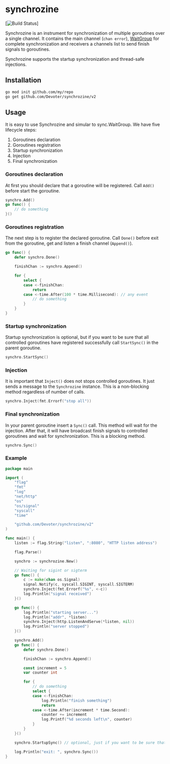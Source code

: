# synchrozine

[![Build Status](https://travis-ci.org/Devoter/synchrozine.svg?branch=master)]

Synchrozine is an instrument for synchronization of multiple goroutines over a single channel.
It contains the main channel (`chan error`), [WaitGroup](https://golang.org/pkg/sync/#WaitGroup) for complete synchronization and receivers a channels list to send finish signals to goroutines.

Synchrozine supports the startup synchronization and thread-safe injections.

## Installation

```sh
go mod init github.com/my/repo
go get github.com/Devoter/synchrozine/v2
```

## Usage

It is easy to use Synchrozine and simular to sync.WaitGroup. We have five lifecycle steps:

1. Goroutines declaration
2. Goroutines registration
3. Startup synchronization
4. Injection
5. Final synchronization

### Goroutines declaration

At first you should declare that a goroutine will be registered. Call `Add()` before start the goroutine.

```go
synchro.Add()
go func() {
	// do something
}()
```

### Goroutines registration

The next step is to register the declared goroutine. Call `Done()` before exit from the goroutine, get and listen a finish channel (`Append()`).

```go
go func() {
	defer synchro.Done()

	finishChan := synchro.Append()

	for {
		select {
		case <-finishChan:
			return
		case <-time.After(100 * time.Millisecond): // any event
			// do something
		}
	}
}
```

### Startup synchronization

Startup synchronization is optional, but if you want to be sure that all controlled goroutines have registered successfully call `StartSync()` in the parent goroutine.

```go
synchro.StartSync()
```

### Injection

It is important that `Inject()` does not stops controlled goroutines. It just sends a message to the `Synchrozine` instance. This is a non-blocking method regardless of number of calls.

```go
synchro.Inject(fmt.Errorf("stop all"))
```

### Final synchronization

In your parent goroutine insert a `Sync()` call. This method will wait for the injection. After that, it will have broadcast finish signals to controlled goroutines and wait for synchronization. This is a blocking method.

```go
synchro.Sync()
```

### Example

```go
package main

import (
	"flag"
	"fmt"
	"log"
	"net/http"
	"os"
	"os/signal"
	"syscall"
	"time"

	"github.com/Devoter/synchrozine/v2"
)

func main() {
	listen := flag.String("listen", ":8080", "HTTP listen address")

	flag.Parse()

	synchro := synchrozine.New()

	// Waiting for sigint or sigterm
	go func() {
		c := make(chan os.Signal)
		signal.Notify(c, syscall.SIGINT, syscall.SIGTERM)
		synchro.Inject(fmt.Errorf("%s", <-c))
		log.Println("signal received")
	}()

	go func() {
		log.Println("starting server...")
		log.Println("addr", *listen)
		synchro.Inject(http.ListenAndServe(*listen, nil))
		log.Println("server stopped")
	}()

	synchro.Add()
	go func() {
		defer synchro.Done()

		finishChan := synchro.Append()

		const increment = 5
		var counter int

		for {
			// do something
			select {
			case <-finishChan:
				log.Println("finish something")
				return
			case <-time.After(increment * time.Second):
				counter += increment
				log.Printf("%d seconds left\n", counter)
			}
		}
	}()

	synchro.StartupSync() // optional, just if you want to be sure that all goroutines have started

	log.Println("exit: ", synchro.Sync())
}
```
